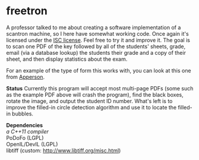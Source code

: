 freetron
========

A professor talked to me about creating a software implementation of a
scantron machine, so I here have somewhat working code. Once again it's
licensed under the [ISC license](http://floft.net/uploads/isc-license.txt).
Feel free to try it and improve it. The goal is to scan one PDF of the key
followed by all of the students' sheets, grade, email (via a database
lookup) the students their grade and a copy of their sheet, and then display
statistics about the exam.

For an example of the type of form this works with, you can look at this
one from [Apperson](https://ssl1.appersonsecure.com/pdfs/common/29240.PDF).

**Status**
Currently this program will accept most multi-page PDFs (some such as the example
PDF above will crash the program), find the black boxes, rotate the image, and
output the student ID number. What's left is to improve the filled-in circle
detection algorithm and use it to locate the filled-in bubbles.

**Dependencies**  
*a C++11 compiler*  
PoDoFo (LGPL)  
OpenIL/DevIL (LGPL)  
libtiff (custom: http://www.libtiff.org/misc.html)
